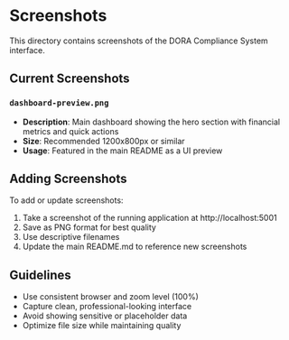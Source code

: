 # Screenshots

This directory contains screenshots of the DORA Compliance System interface.

## Current Screenshots

### `dashboard-preview.png`
- **Description**: Main dashboard showing the hero section with financial metrics and quick actions
- **Size**: Recommended 1200x800px or similar
- **Usage**: Featured in the main README as a UI preview

## Adding Screenshots

To add or update screenshots:

1. Take a screenshot of the running application at http://localhost:5001
2. Save as PNG format for best quality
3. Use descriptive filenames
4. Update the main README.md to reference new screenshots

## Guidelines

- Use consistent browser and zoom level (100%)
- Capture clean, professional-looking interface
- Avoid showing sensitive or placeholder data
- Optimize file size while maintaining quality 